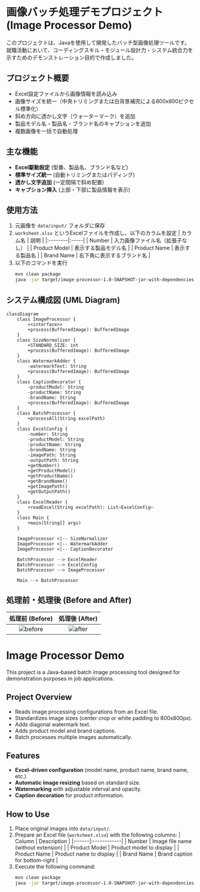 # 画像バッチ処理デモプロジェクト (Image Processor Demo)

このプロジェクトは、Javaを使用して開発したバッチ型画像処理ツールです。  
就職活動において、コーディングスキル・モジュール設計力・システム統合力を示すためのデモンストレーション目的で作成しました。

## プロジェクト概要
- Excel設定ファイルから画像情報を読み込み
- 画像サイズを統一（中央トリミングまたは白背景補完による800x800ピクセル標準化）
- 斜め方向に透かし文字（ウォーターマーク）を追加
- 製品モデル名・製品名・ブランド名のキャプションを追加
- 複数画像を一括で自動処理

## 主な機能
- **Excel駆動設定** (型番、製品名、ブランド名など)
- **標準サイズ統一** (自動トリミングまたはパディング)
- **透かし文字追加** (一定間隔で斜め配置)
- **キャプション挿入** (上部・下部に製品情報を表示)

## 使用方法
1. 元画像を `data/input/` フォルダに保存
2. `worksheet.xlsx` というExcelファイルを作成し、以下のカラムを設定
   | カラム名 | 説明 |
   |:--------|:-----|
   | Number | 入力画像ファイル名（拡張子なし） |
   | Product Model | 表示する製品モデル名 |
   | Product Name | 表示する製品名 |
   | Brand Name | 右下角に表示するブランド名 |
3. 以下のコマンドを実行
   ```bash
   mvn clean package
   java -jar target/image-processor-1.0-SNAPSHOT-jar-with-dependencies.jar

   ```

## システム構成図 (UML Diagram)
```mermaid
classDiagram
    class ImageProcessor {
        <<interface>>
        +process(BufferedImage): BufferedImage
    }
    class SizeNormalizer {
        +STANDARD_SIZE: int
        +process(BufferedImage): BufferedImage
    }
    class WatermarkAdder {
        -watermarkText: String
        +process(BufferedImage): BufferedImage
    }
    class CaptionDecorator {
        -productModel: String
        -productName: String
        -brandName: String
        +process(BufferedImage): BufferedImage
    }
    class BatchProcessor {
        +processAll(String excelPath)
    }
    class ExcelConfig {
        -number: String
        -productModel: String
        -productName: String
        -brandName: String
        -imagePath: String
        -outputPath: String
        +getNumber()
        +getProductModel()
        +getProductName()
        +getBrandName()
        +getImagePath()
        +getOutputPath()
    }
    class ExcelReader {
        +readExcel(String excelPath): List~ExcelConfig~
    }
    class Main {
        +main(String[] args)
    }

    ImageProcessor <|-- SizeNormalizer
    ImageProcessor <|-- WatermarkAdder
    ImageProcessor <|-- CaptionDecorator

    BatchProcessor --> ExcelReader
    BatchProcessor --> ExcelConfig
    BatchProcessor --> ImageProcessor

    Main --> BatchProcessor
```
## 処理前・処理後 (Before and After)

| 処理前 (Before) | 処理後 (After) |
|:---------------:|:--------------:|
| ![before]([before.jpg]([https://github.com/user-attachments/assets/7a377fbd-baa0-4418-a4c0-a9ab04635d57](https://private-user-images.githubusercontent.com/176267406/438457705-7a377fbd-baa0-4418-a4c0-a9ab04635d57.jpg?jwt=eyJhbGciOiJIUzI1NiIsInR5cCI6IkpXVCJ9.eyJpc3MiOiJnaXRodWIuY29tIiwiYXVkIjoicmF3LmdpdGh1YnVzZXJjb250ZW50LmNvbSIsImtleSI6ImtleTUiLCJleHAiOjE3NDU4Nzg4MzEsIm5iZiI6MTc0NTg3ODUzMSwicGF0aCI6Ii8xNzYyNjc0MDYvNDM4NDU3NzA1LTdhMzc3ZmJkLWJhYTAtNDQxOC1hNGMwLWE5YWIwNDYzNWQ1Ny5qcGc_WC1BbXotQWxnb3JpdGhtPUFXUzQtSE1BQy1TSEEyNTYmWC1BbXotQ3JlZGVudGlhbD1BS0lBVkNPRFlMU0E1M1BRSzRaQSUyRjIwMjUwNDI4JTJGdXMtZWFzdC0xJTJGczMlMkZhd3M0X3JlcXVlc3QmWC1BbXotRGF0ZT0yMDI1MDQyOFQyMjE1MzFaJlgtQW16LUV4cGlyZXM9MzAwJlgtQW16LVNpZ25hdHVyZT04ZGJjN2IyYzIxNTJmNDI3ODM4Zjk2OWNjZjhkOGZiZTZlNTA4YWYwYTFhMjkxYjgzYjlhMTJhNmQwNjNiYzFlJlgtQW16LVNpZ25lZEhlYWRlcnM9aG9zdCJ9.Gq_2DSe9goRjuzZ4cv0_Lo3KJPRefTOlUYvOvU5reJU))) | ![after]([after.jpg]([https://github.com/user-attachments/assets/d80c7836-b40d-4053-9c08-80cfbad11f42](https://private-user-images.githubusercontent.com/176267406/438457763-d80c7836-b40d-4053-9c08-80cfbad11f42.jpg?jwt=eyJhbGciOiJIUzI1NiIsInR5cCI6IkpXVCJ9.eyJpc3MiOiJnaXRodWIuY29tIiwiYXVkIjoicmF3LmdpdGh1YnVzZXJjb250ZW50LmNvbSIsImtleSI6ImtleTUiLCJleHAiOjE3NDU4NzkwMzEsIm5iZiI6MTc0NTg3ODczMSwicGF0aCI6Ii8xNzYyNjc0MDYvNDM4NDU3NzYzLWQ4MGM3ODM2LWI0MGQtNDA1My05YzA4LTgwY2ZiYWQxMWY0Mi5qcGc_WC1BbXotQWxnb3JpdGhtPUFXUzQtSE1BQy1TSEEyNTYmWC1BbXotQ3JlZGVudGlhbD1BS0lBVkNPRFlMU0E1M1BRSzRaQSUyRjIwMjUwNDI4JTJGdXMtZWFzdC0xJTJGczMlMkZhd3M0X3JlcXVlc3QmWC1BbXotRGF0ZT0yMDI1MDQyOFQyMjE4NTFaJlgtQW16LUV4cGlyZXM9MzAwJlgtQW16LVNpZ25hdHVyZT1iZDY1MGRhODQwYzBiMDI1YTBkNGFiYWFiNWQxMDE2YmVmOWZjNWM5OWE1NmIwMDYzNzRiN2JiMzU1ZjkyNzdiJlgtQW16LVNpZ25lZEhlYWRlcnM9aG9zdCJ9.wZAOZ2IG1kS5IOQHJUbuDJ901rWTiTf7vGmszewUn0Q))) |


# Image Processor Demo

This project is a Java-based batch image processing tool designed for demonstration purposes in job applications.

## Project Overview
- Reads image processing configurations from an Excel file.
- Standardizes image sizes (center crop or white padding to 800x800px).
- Adds diagonal watermark text.
- Adds product model and brand captions.
- Batch processes multiple images automatically.

## Features
- **Excel-driven configuration** (model name, product name, brand name, etc.)
- **Automatic image resizing** based on standard size.
- **Watermarking** with adjustable interval and opacity.
- **Caption decoration** for product information.

## How to Use
1. Place original images into `data/input/`.
2. Prepare an Excel file (`worksheet.xlsx`) with the following columns:
   | Column | Description |
   |:------|:------------|
   | Number | Image file name (without extension) |
   | Product Model | Product model to display |
   | Product Name | Product name to display |
   | Brand Name | Brand caption for bottom-right |
3. Execute the following command:
   ```bash
   mvn clean package
   java -jar target/image-processor-1.0-SNAPSHOT-jar-with-dependencies.jar
   ```
